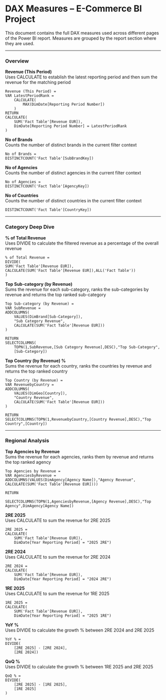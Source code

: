 #  DAX Measures – E-Commerce BI Project

This document contains the full DAX measures used across different pages of the Power BI report. Measures are grouped by the report section where they are used.

---

### Overview

**Revenue (This Period)**  
Uses CALCULATE to establish the latest reporting period and then sum the revenue for the matching period

```DAX 
Revenue (This Period) = 
VAR LatestPeriodRank = 
    CALCULATE(
        MAX(DimDate[Reporting Period Number])
    )
RETURN
CALCULATE(
    SUM('Fact Table'[Revenue EUR]),
    DimDate[Reporting Period Number] = LatestPeriodRank
)
```


**No of Brands**  
Counts the number of distinct brands in the current filter context

```DAX
No of Brands = 
DISTINCTCOUNT('Fact Table'[SubBrandKey])
```

**No of Agencies**  
Counts the number of distinct agencies in the current filter context

```DAX
No of Agencies = 
DISTINCTCOUNT('Fact Table'[AgencyKey])
```

**No of Countries**  
Counts the number of distinct countries in the current filter context

```DAX
DISTINCTCOUNT('Fact Table'[CountryKey])
```
 --- 

### Category Deep Dive

**% of Total Revenue**  
Uses DIVIDE to calculate the filtered revenue as a percentage of the overall revenue

```DAX
% of Total Revenue = 
DIVIDE(
SUM('Fact Table'[Revenue EUR]),
CALCULATE(SUM('Fact Table'[Revenue EUR]),ALL('Fact Table'))
)
```

**Top Sub-category (by Revenue)**  
Sums the revenue for each sub-category, ranks the sub-categories by revenue and returns the top ranked sub-category

```DAX
Top Sub-category (by Revenue) = 
VAR SubRevenue = 
ADDCOLUMNS(
    VALUES(DimBrand[Sub-Category]),
    "Sub Category Revenue",
    CALCULATE(SUM('Fact Table'[Revenue EUR]))
)

RETURN
SELECTCOLUMNS(
    TOPN(1,SubRevenue,[Sub Category Revenue],DESC),"Top Sub-Category",
    [Sub-Category])
```

**Top Country (by Revenue) %**  
Sums the revenue for each country, ranks the countries by revenue and returns the top ranked country

```DAX
Top Country (by Revenue) = 
VAR RevenuebyCountry =
ADDCOLUMNS(
    VALUES(DimGeo[Country]),
    "Country Revenue",
    CALCULATE(SUM('Fact Table'[Revenue EUR]))
)

RETURN
SELECTCOLUMNS(TOPN(1,RevenuebyCountry,[Country Revenue],DESC),"Top Country",[Country])
```
 --- 

### Regional Analysis

**Top Agencies by Revenue**  
Sums the revenue for each agencies, ranks them by revenue and returns the top ranked agency


```DAX
Top Agencies by Revenue = 
VAR AgenciesbyRevenue =
ADDCOLUMNS(VALUES(DimAgency[Agency Name]),"Agency Revenue", CALCULATE(SUM('Fact Table'[Revenue EUR])))

RETURN

SELECTCOLUMNS(TOPN(1,AgenciesbyRevenue,[Agency Revenue],DESC),"Top Agency",DimAgency[Agency Name])
```

**2RE 2025**  
Uses CALCULATE to sum the revenue for 2RE 2025

```DAX
2RE 2025 = 
CALCULATE(
    SUM('Fact Table'[Revenue EUR]),
    DimDate[Year Reporting Period] = "2025 2RE")
```

**2RE 2024**  
Uses CALCULATE to sum the revenue for 2RE 2024

```DAX
2RE 2024 = 
CALCULATE(
    SUM('Fact Table'[Revenue EUR]),
    DimDate[Year Reporting Period] = "2024 2RE")
```

**1RE 2025**  
Uses CALCULATE to sum the revenue for 1RE 2025

```DAX
1RE 2025 = 
CALCULATE(
    SUM('Fact Table'[Revenue EUR]),
    DimDate[Year Reporting Period] = "2025 1RE")
```

**YoY %**  
Uses DIVIDE to calculate the growth % between 2RE 2024 and 2RE 2025

```DAX
YoY % = 
DIVIDE(
    [2RE 2025] - [2RE 2024],
    [2RE 2024])
```

**QoQ %**  
Uses DIVIDE to calculate the growth % between 1RE 2025 and 2RE 2025

```DAX
QoQ % = 
DIVIDE(
    [2RE 2025] - [1RE 2025],
    [1RE 2025]
)
```
